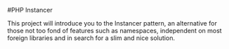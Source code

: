 #PHP Instancer

This project will introduce you to the Instancer pattern, an alternative for those not
too fond of features such as namespaces, independent on most foreign libraries and in
search for a slim and nice solution.
